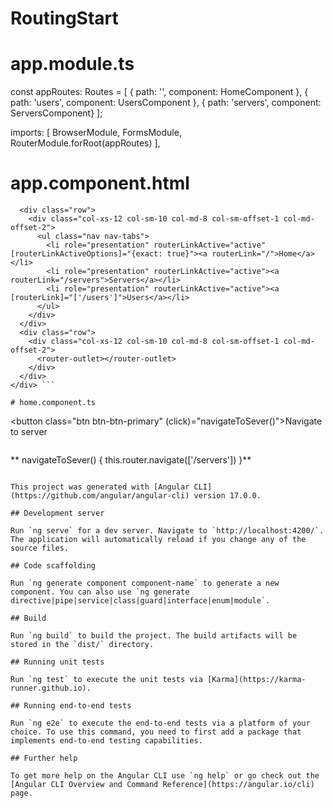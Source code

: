 # RoutingStart

# app.module.ts

const appRoutes: Routes = [
   { path: '', component: HomeComponent },
   { path: 'users', component: UsersComponent },
   { path: 'servers', component: ServersComponent}
]; 

imports: [
    BrowserModule,
    FormsModule,
    RouterModule.forRoot(appRoutes)
  ],

# app.component.html
```  <div class="container">
  <div class="row">
    <div class="col-xs-12 col-sm-10 col-md-8 col-sm-offset-1 col-md-offset-2">
      <ul class="nav nav-tabs">
        <li role="presentation" routerLinkActive="active" [routerLinkActiveOptions]="{exact: true}"><a routerLink="/">Home</a></li>
        <li role="presentation" routerLinkActive="active"><a routerLink="/servers">Servers</a></li>
        <li role="presentation" routerLinkActive="active"><a [routerLink]="['/users']">Users</a></li>
      </ul>
    </div>
  </div>
  <div class="row">
    <div class="col-xs-12 col-sm-10 col-md-8 col-sm-offset-1 col-md-offset-2">
      <router-outlet></router-outlet>
    </div>
  </div>
</div> ```

# home.component.ts
```
<button class="btn btn-btn-primary" (click)="navigateToSever()">Navigate to server</button>
```
```
** navigateToSever() {
    this.router.navigate(['/servers'])
  }**
```  

This project was generated with [Angular CLI](https://github.com/angular/angular-cli) version 17.0.0.

## Development server

Run `ng serve` for a dev server. Navigate to `http://localhost:4200/`. The application will automatically reload if you change any of the source files.

## Code scaffolding

Run `ng generate component component-name` to generate a new component. You can also use `ng generate directive|pipe|service|class|guard|interface|enum|module`.

## Build

Run `ng build` to build the project. The build artifacts will be stored in the `dist/` directory.

## Running unit tests

Run `ng test` to execute the unit tests via [Karma](https://karma-runner.github.io).

## Running end-to-end tests

Run `ng e2e` to execute the end-to-end tests via a platform of your choice. To use this command, you need to first add a package that implements end-to-end testing capabilities.

## Further help

To get more help on the Angular CLI use `ng help` or go check out the [Angular CLI Overview and Command Reference](https://angular.io/cli) page.

